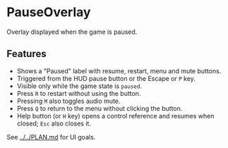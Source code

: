 # PauseOverlay

Overlay displayed when the game is paused.

## Features

- Shows a "Paused" label with resume, restart, menu and mute buttons.
- Triggered from the HUD pause button or the Escape or `P` key.
- Visible only while the game state is `paused`.
- Press `R` to restart without using the button.
- Pressing `M` also toggles audio mute.
- Press `Q` to return to the menu without clicking the button.
- Help button (or `H` key) opens a control reference and resumes when closed;
  `Esc` also closes it.

See [../../PLAN.md](../../PLAN.md) for UI goals.
